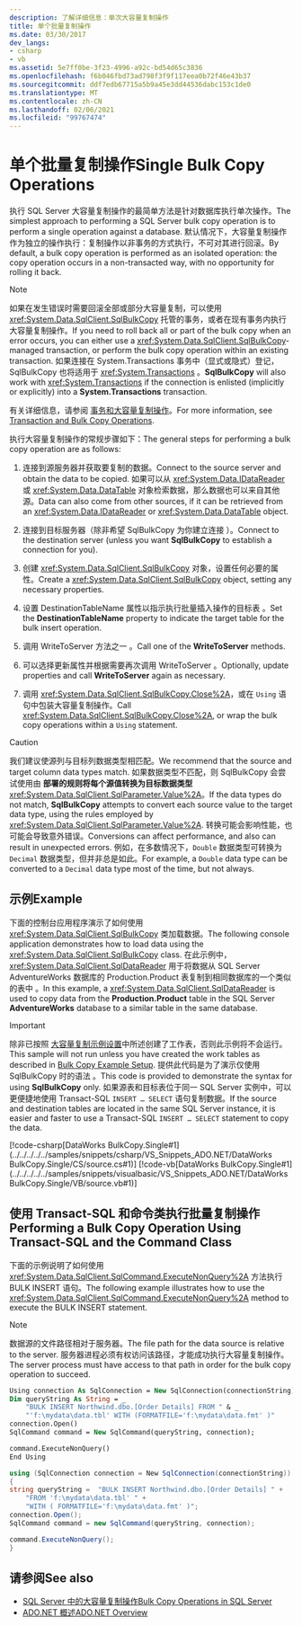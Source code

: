 ```yaml
---
description: 了解详细信息：单次大容量复制操作
title: 单个批量复制操作
ms.date: 03/30/2017
dev_langs:
- csharp
- vb
ms.assetid: 5e7ff0be-3f23-4996-a92c-bd54d65c3836
ms.openlocfilehash: f6b046fbd73ad798f3f9f117eea0b72f46e43b37
ms.sourcegitcommit: ddf7edb67715a5b9a45e3dd44536dabc153c1de0
ms.translationtype: MT
ms.contentlocale: zh-CN
ms.lasthandoff: 02/06/2021
ms.locfileid: "99767474"
---
```

# <a name="single-bulk-copy-operations"></a><span data-ttu-id="46ef1-103">单个批量复制操作</span><span class="sxs-lookup"><span data-stu-id="46ef1-103">Single Bulk Copy Operations</span></span>

<span data-ttu-id="46ef1-104">执行 SQL Server 大容量复制操作的最简单方法是针对数据库执行单次操作。</span><span class="sxs-lookup"><span data-stu-id="46ef1-104">The simplest approach to performing a SQL Server bulk copy operation is to perform a single operation against a database.</span></span> <span data-ttu-id="46ef1-105">默认情况下，大容量复制操作作为独立的操作执行：复制操作以非事务的方式执行，不可对其进行回滚。</span><span class="sxs-lookup"><span data-stu-id="46ef1-105">By default, a bulk copy operation is performed as an isolated operation: the copy operation occurs in a non-transacted way, with no opportunity for rolling it back.</span></span>

> [!NOTE]
> <span data-ttu-id="46ef1-106">如果在发生错误时需要回滚全部或部分大容量复制，可以使用 <xref:System.Data.SqlClient.SqlBulkCopy> 托管的事务，或者在现有事务内执行大容量复制操作。</span><span class="sxs-lookup"><span data-stu-id="46ef1-106">If you need to roll back all or part of the bulk copy when an error occurs, you can either use a <xref:System.Data.SqlClient.SqlBulkCopy>-managed transaction, or perform the bulk copy operation within an existing transaction.</span></span> <span data-ttu-id="46ef1-107">如果连接在 System.Transactions 事务中（显式或隐式）登记，SqlBulkCopy 也将适用于  <xref:System.Transactions>  。</span><span class="sxs-lookup"><span data-stu-id="46ef1-107">**SqlBulkCopy** will also work with <xref:System.Transactions> if the connection is enlisted (implicitly or explicitly) into a **System.Transactions** transaction.</span></span>
>
> <span data-ttu-id="46ef1-108">有关详细信息，请参阅 [事务和大容量复制操作](transaction-and-bulk-copy-operations.md)。</span><span class="sxs-lookup"><span data-stu-id="46ef1-108">For more information, see [Transaction and Bulk Copy Operations](transaction-and-bulk-copy-operations.md).</span></span>

<span data-ttu-id="46ef1-109">执行大容量复制操作的常规步骤如下：</span><span class="sxs-lookup"><span data-stu-id="46ef1-109">The general steps for performing a bulk copy operation are as follows:</span></span>

1. <span data-ttu-id="46ef1-110">连接到源服务器并获取要复制的数据。</span><span class="sxs-lookup"><span data-stu-id="46ef1-110">Connect to the source server and obtain the data to be copied.</span></span> <span data-ttu-id="46ef1-111">如果可以从 <xref:System.Data.IDataReader> 或 <xref:System.Data.DataTable> 对象检索数据，那么数据也可以来自其他源。</span><span class="sxs-lookup"><span data-stu-id="46ef1-111">Data can also come from other sources, if it can be retrieved from an <xref:System.Data.IDataReader> or <xref:System.Data.DataTable> object.</span></span>

2. <span data-ttu-id="46ef1-112">连接到目标服务器（除非希望 SqlBulkCopy 为你建立连接  ）。</span><span class="sxs-lookup"><span data-stu-id="46ef1-112">Connect to the destination server (unless you want **SqlBulkCopy** to establish a connection for you).</span></span>

3. <span data-ttu-id="46ef1-113">创建 <xref:System.Data.SqlClient.SqlBulkCopy> 对象，设置任何必要的属性。</span><span class="sxs-lookup"><span data-stu-id="46ef1-113">Create a <xref:System.Data.SqlClient.SqlBulkCopy> object, setting any necessary properties.</span></span>

4. <span data-ttu-id="46ef1-114">设置 DestinationTableName 属性以指示执行批量插入操作的目标表  。</span><span class="sxs-lookup"><span data-stu-id="46ef1-114">Set the **DestinationTableName** property to indicate the target table for the bulk insert operation.</span></span>

5. <span data-ttu-id="46ef1-115">调用 WriteToServer 方法之一  。</span><span class="sxs-lookup"><span data-stu-id="46ef1-115">Call one of the **WriteToServer** methods.</span></span>

6. <span data-ttu-id="46ef1-116">可以选择更新属性并根据需要再次调用 WriteToServer  。</span><span class="sxs-lookup"><span data-stu-id="46ef1-116">Optionally, update properties and call **WriteToServer** again as necessary.</span></span>

7. <span data-ttu-id="46ef1-117">调用 <xref:System.Data.SqlClient.SqlBulkCopy.Close%2A>，或在 `Using` 语句中包装大容量复制操作。</span><span class="sxs-lookup"><span data-stu-id="46ef1-117">Call <xref:System.Data.SqlClient.SqlBulkCopy.Close%2A>, or wrap the bulk copy operations within a `Using` statement.</span></span>

> [!CAUTION]
> <span data-ttu-id="46ef1-118">我们建议使源列与目标列数据类型相匹配。</span><span class="sxs-lookup"><span data-stu-id="46ef1-118">We recommend that the source and target column data types match.</span></span> <span data-ttu-id="46ef1-119">如果数据类型不匹配，则 SqlBulkCopy 会尝试使用由  **部署的规则将每个源值转换为目标数据类型**<xref:System.Data.SqlClient.SqlParameter.Value%2A>。</span><span class="sxs-lookup"><span data-stu-id="46ef1-119">If the data types do not match, **SqlBulkCopy** attempts to convert each source value to the target data type, using the rules employed by <xref:System.Data.SqlClient.SqlParameter.Value%2A>.</span></span> <span data-ttu-id="46ef1-120">转换可能会影响性能，也可能会导致意外错误。</span><span class="sxs-lookup"><span data-stu-id="46ef1-120">Conversions can affect performance, and also can result in unexpected errors.</span></span> <span data-ttu-id="46ef1-121">例如，在多数情况下，`Double` 数据类型可转换为 `Decimal` 数据类型，但并非总是如此。</span><span class="sxs-lookup"><span data-stu-id="46ef1-121">For example, a `Double` data type can be converted to a `Decimal` data type most of the time, but not always.</span></span>

## <a name="example"></a><span data-ttu-id="46ef1-122">示例</span><span class="sxs-lookup"><span data-stu-id="46ef1-122">Example</span></span>

<span data-ttu-id="46ef1-123">下面的控制台应用程序演示了如何使用 <xref:System.Data.SqlClient.SqlBulkCopy> 类加载数据。</span><span class="sxs-lookup"><span data-stu-id="46ef1-123">The following console application demonstrates how to load data using the <xref:System.Data.SqlClient.SqlBulkCopy> class.</span></span> <span data-ttu-id="46ef1-124">在此示例中，<xref:System.Data.SqlClient.SqlDataReader> 用于将数据从 SQL Server AdventureWorks 数据库的 Production.Product 表复制到相同数据库的一个类似的表中   。</span><span class="sxs-lookup"><span data-stu-id="46ef1-124">In this example, a <xref:System.Data.SqlClient.SqlDataReader> is used to copy data from the **Production.Product** table in the SQL Server **AdventureWorks** database to a similar table in the same database.</span></span>

> [!IMPORTANT]
> <span data-ttu-id="46ef1-125">除非已按照 [大容量复制示例设置](bulk-copy-example-setup.md)中所述创建了工作表，否则此示例将不会运行。</span><span class="sxs-lookup"><span data-stu-id="46ef1-125">This sample will not run unless you have created the work tables as described in [Bulk Copy Example Setup](bulk-copy-example-setup.md).</span></span> <span data-ttu-id="46ef1-126">提供此代码是为了演示仅使用 SqlBulkCopy 时的语法  。</span><span class="sxs-lookup"><span data-stu-id="46ef1-126">This code is provided to demonstrate the syntax for using **SqlBulkCopy** only.</span></span> <span data-ttu-id="46ef1-127">如果源表和目标表位于同一 SQL Server 实例中，可以更便捷地使用 Transact-SQL `INSERT … SELECT` 语句复制数据。</span><span class="sxs-lookup"><span data-stu-id="46ef1-127">If the source and destination tables are located in the same SQL Server instance, it is easier and faster to use a Transact-SQL `INSERT … SELECT` statement to copy the data.</span></span>

[!code-csharp[DataWorks BulkCopy.Single#1](../../../../../samples/snippets/csharp/VS_Snippets_ADO.NET/DataWorks BulkCopy.Single/CS/source.cs#1)]
[!code-vb[DataWorks BulkCopy.Single#1](../../../../../samples/snippets/visualbasic/VS_Snippets_ADO.NET/DataWorks BulkCopy.Single/VB/source.vb#1)]

## <a name="performing-a-bulk-copy-operation-using-transact-sql-and-the-command-class"></a><span data-ttu-id="46ef1-128">使用 Transact-SQL 和命令类执行批量复制操作</span><span class="sxs-lookup"><span data-stu-id="46ef1-128">Performing a Bulk Copy Operation Using Transact-SQL and the Command Class</span></span>

<span data-ttu-id="46ef1-129">下面的示例说明了如何使用 <xref:System.Data.SqlClient.SqlCommand.ExecuteNonQuery%2A> 方法执行 BULK INSERT 语句。</span><span class="sxs-lookup"><span data-stu-id="46ef1-129">The following example illustrates how to use the <xref:System.Data.SqlClient.SqlCommand.ExecuteNonQuery%2A> method to execute the BULK INSERT statement.</span></span>

> [!NOTE]
> <span data-ttu-id="46ef1-130">数据源的文件路径相对于服务器。</span><span class="sxs-lookup"><span data-stu-id="46ef1-130">The file path for the data source is relative to the server.</span></span> <span data-ttu-id="46ef1-131">服务器进程必须有权访问该路径，才能成功执行大容量复制操作。</span><span class="sxs-lookup"><span data-stu-id="46ef1-131">The server process must have access to that path in order for the bulk copy operation to succeed.</span></span>

```vb
Using connection As SqlConnection = New SqlConnection(connectionString)
Dim queryString As String = _
    "BULK INSERT Northwind.dbo.[Order Details] FROM " & _
    "'f:\mydata\data.tbl' WITH (FORMATFILE='f:\mydata\data.fmt' )"
connection.Open()
SqlCommand command = New SqlCommand(queryString, connection);

command.ExecuteNonQuery()
End Using
```

```csharp
using (SqlConnection connection = New SqlConnection(connectionString))
{
string queryString =  "BULK INSERT Northwind.dbo.[Order Details] " +
    "FROM 'f:\mydata\data.tbl' " +
    "WITH ( FORMATFILE='f:\mydata\data.fmt' )";
connection.Open();
SqlCommand command = new SqlCommand(queryString, connection);

command.ExecuteNonQuery();
}
```

## <a name="see-also"></a><span data-ttu-id="46ef1-132">请参阅</span><span class="sxs-lookup"><span data-stu-id="46ef1-132">See also</span></span>

- [<span data-ttu-id="46ef1-133">SQL Server 中的大容量复制操作</span><span class="sxs-lookup"><span data-stu-id="46ef1-133">Bulk Copy Operations in SQL Server</span></span>](bulk-copy-operations-in-sql-server.md)
- [<span data-ttu-id="46ef1-134">ADO.NET 概述</span><span class="sxs-lookup"><span data-stu-id="46ef1-134">ADO.NET Overview</span></span>](../ado-net-overview.md)
